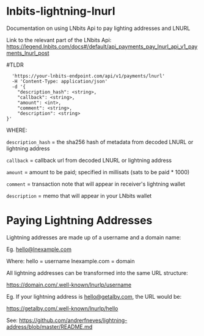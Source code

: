 # lnbits-lightning-lnurl
Documentation on using LNbits Api to pay lighting addresses and LNURL

Link to the relevant part of the LNbits Api: https://legend.lnbits.com/docs#/default/api_payments_pay_lnurl_api_v1_payments_lnurl_post

#TLDR

```curl -X 'POST' 
  'https://your-lnbits-endpoint.com/api/v1/payments/lnurl' 
  -H 'Content-Type: application/json' 
  -d '{
    "description_hash": <string>,
    "callback": <string>,
    "amount": <int>,
    "comment": <string>,
    "description": <string>
}'
```


WHERE:

`description_hash` = the sha256 hash of metadata from decoded LNURL or lightning address  

`callback` = callback url from decoded LNURL or lightning address  

`amount` = amount to be paid; specified in millisats (sats to be paid * 1000)  

`comment` = transaction note that will appear in receiver's lightning wallet  

`description` = memo that will appear in your LNbits wallet  





# Paying Lightning Addresses

Lightning addresses are made up of a username and a domain name:

Eg. hello@lnexample.com

Where:
hello = username
lnexample.com = domain

All lightning addresses can be transformed into the same URL structure:

https://domain.com/.well-known/lnurlp/username

Eg. If your lightning address is hello@getalby.com, the URL would be:

https://getalby.com/.well-known/lnurlp/hello

See: https://github.com/andrerfneves/lightning-address/blob/master/README.md
